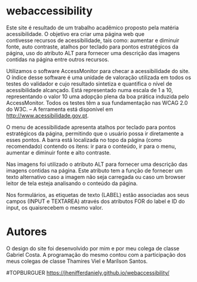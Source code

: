 # webaccessibility

Este site é resultado de um trabalho acadêmico proposto pela matéria acessibilidade. 
O objetivo era criar uma página web que contivesse recursos de acessibilidade, tais como: aumentar e diminuir fonte, auto contraste, 
atalhos por teclado para pontos estratégicos da página, uso do atributo ALT para fornecer uma descrição das imagens contidas na página 
entre outros recursos.

Utilizamos o software AccessMonitor para checar a acessibilidade do site. O índice desse software é uma unidade de valoração utilizada 
em todos os testes do validador e cujo resultado sintetiza e quantifica o nível de acessibilidade alcançado. Está representado numa
escala de 1 a 10, representando o valor 10 uma adopção plena da boa prática induzida pelo AccessMonitor. Todos os testes têm a sua 
fundamentação nas WCAG 2.0 do W3C. – A ferramenta está disponível em http://www.acessibilidade.gov.pt.

O menu de acessibilidade apresenta atalhos por teclado para pontos estratégicos da página, permitindo que o usuário possa ir 
diretamente a esses pontos. A barra está localizada no topo da página (como recomendado) contendo os itens: ir para o conteúdo, 
ir para o menu, aumentar e diminuir fonte e alto contraste.

Nas imagens foi utilizado o atributo ALT para fornecer uma descrição das imagens contidas na página. Este atributo tem a função de 
fornecer um texto alternativo caso a imagem não seja carregada ou caso um browser leitor de tela esteja analisando o conteúdo da página.

Nos formulários, as etiquetas de texto (LABEL) estão associadas aos seus campos (INPUT e TEXTAREA) através dos atributos 
FOR do label e ID do input, os quaisrecebem o mesmo valor. 

# Autores

O design do site foi desenvolvido por mim e por meu colega de classe Gabriel Costa. A programação do mesmo contou com a participação 
dos meus colegas de classe Thamires Viel e Marílson Santos.

#TOPBURGUER https://jhenifferdaniely.github.io/webaccessibility/
